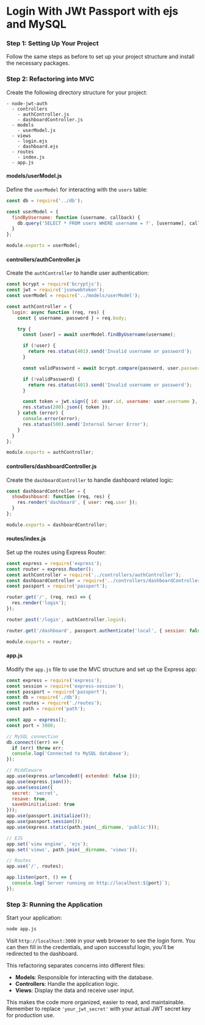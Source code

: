 # Login With JWt Passport with ejs and MySQL


### Step 1: Setting Up Your Project

Follow the same steps as before to set up your project structure and install the necessary packages.

### Step 2: Refactoring into MVC

Create the following directory structure for your project:

```
- node-jwt-auth
  - controllers
    - authController.js
    - dashboardController.js
  - models
    - userModel.js
  - views
    - login.ejs
    - dashboard.ejs
  - routes
    - index.js
  - app.js
```

#### models/userModel.js

Define the `userModel` for interacting with the `users` table:

```javascript
const db = require('../db');

const userModel = {
  findByUsername: function (username, callback) {
    db.query('SELECT * FROM users WHERE username = ?', [username], callback);
  }
};

module.exports = userModel;
```

#### controllers/authController.js

Create the `authController` to handle user authentication:

```javascript
const bcrypt = require('bcryptjs');
const jwt = require('jsonwebtoken');
const userModel = require('../models/userModel');

const authController = {
  login: async function (req, res) {
    const { username, password } = req.body;

    try {
      const [user] = await userModel.findByUsername(username);

      if (!user) {
        return res.status(401).send('Invalid username or password');
      }

      const validPassword = await bcrypt.compare(password, user.password);

      if (!validPassword) {
        return res.status(401).send('Invalid username or password');
      }

      const token = jwt.sign({ id: user.id, username: user.username }, 'your_jwt_secret', { expiresIn: '1h' });
      res.status(200).json({ token });
    } catch (error) {
      console.error(error);
      res.status(500).send('Internal Server Error');
    }
  }
};

module.exports = authController;
```

#### controllers/dashboardController.js

Create the `dashboardController` to handle dashboard related logic:

```javascript
const dashboardController = {
  showDashboard: function (req, res) {
    res.render('dashboard', { user: req.user });
  }
};

module.exports = dashboardController;
```

#### routes/index.js

Set up the routes using Express Router:

```javascript
const express = require('express');
const router = express.Router();
const authController = require('../controllers/authController');
const dashboardController = require('../controllers/dashboardController');
const passport = require('passport');

router.get('/', (req, res) => {
  res.render('login');
});

router.post('/login', authController.login);

router.get('/dashboard', passport.authenticate('local', { session: false }), dashboardController.showDashboard);

module.exports = router;
```

#### app.js

Modify the `app.js` file to use the MVC structure and set up the Express app:

```javascript
const express = require('express');
const session = require('express-session');
const passport = require('passport');
const db = require('./db');
const routes = require('./routes');
const path = require('path');

const app = express();
const port = 3000;

// MySQL connection
db.connect((err) => {
  if (err) throw err;
  console.log('Connected to MySQL database');
});

// Middleware
app.use(express.urlencoded({ extended: false }));
app.use(express.json());
app.use(session({
  secret: 'secret',
  resave: true,
  saveUninitialized: true
}));
app.use(passport.initialize());
app.use(passport.session());
app.use(express.static(path.join(__dirname, 'public')));

// EJS
app.set('view engine', 'ejs');
app.set('views', path.join(__dirname, 'views'));

// Routes
app.use('/', routes);

app.listen(port, () => {
  console.log(`Server running on http://localhost:${port}`);
});
```

### Step 3: Running the Application

Start your application:

```bash
node app.js
```

Visit `http://localhost:3000` in your web browser to see the login form. You can then fill in the credentials, and upon successful login, you'll be redirected to the dashboard.

This refactoring separates concerns into different files:

- **Models**: Responsible for interacting with the database.
- **Controllers**: Handle the application logic.
- **Views**: Display the data and receive user input.

This makes the code more organized, easier to read, and maintainable. Remember to replace `'your_jwt_secret'` with your actual JWT secret key for production use.